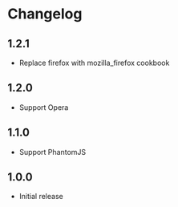 # Changelog

## 1.2.1

- Replace firefox with mozilla_firefox cookbook

## 1.2.0 

- Support Opera

## 1.1.0 

- Support PhantomJS

## 1.0.0 

- Initial release
